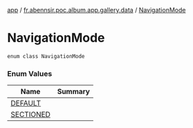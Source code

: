 [app](../../index.md) / [fr.abennsir.poc.album.app.gallery.data](../index.md) / [NavigationMode](./index.md)

# NavigationMode

`enum class NavigationMode`

### Enum Values

| Name | Summary |
|---|---|
| [DEFAULT](-d-e-f-a-u-l-t.md) |  |
| [SECTIONED](-s-e-c-t-i-o-n-e-d.md) |  |
